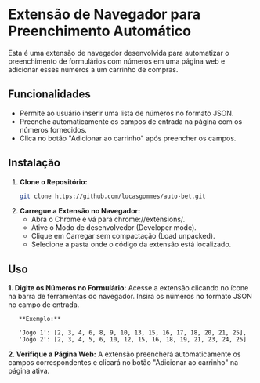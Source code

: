 # Extensão de Navegador para Preenchimento Automático

Esta é uma extensão de navegador desenvolvida para automatizar o preenchimento de formulários com números em uma página web e adicionar esses números a um carrinho de compras.

## Funcionalidades

- Permite ao usuário inserir uma lista de números no formato JSON.
- Preenche automaticamente os campos de entrada na página com os números fornecidos.
- Clica no botão "Adicionar ao carrinho" após preencher os campos.

## Instalação

1. **Clone o Repositório:**
   ```bash
   git clone https://github.com/lucasgommes/auto-bet.git

2. **Carregue a Extensão no Navegador:**
   - Abra o Chrome e vá para chrome://extensions/.
   - Ative o Modo de desenvolvedor (Developer mode).
   - Clique em Carregar sem compactação (Load unpacked).
   - Selecione a pasta onde o código da extensão está localizado.

## Uso
  **1. Digite os Números no Formulário:**
     Acesse a extensão clicando no ícone na barra de ferramentas do navegador.
     Insira os números no formato JSON no campo de entrada.
     
       **Exemplo:**
       
       'Jogo 1': [2, 3, 4, 6, 8, 9, 10, 13, 15, 16, 17, 18, 20, 21, 25], 
       'Jogo 2': [2, 3, 4, 5, 6, 10, 12, 15, 16, 18, 19, 21, 23, 24, 25]
                    
  **2. Verifique a Página Web:**
      A extensão preencherá automaticamente os campos correspondentes e clicará no botão "Adicionar ao carrinho" na página ativa.
